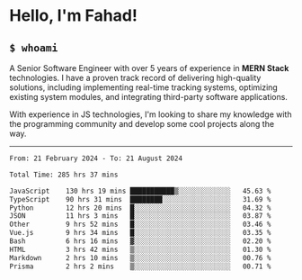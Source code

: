 <h1>Hello, I'm Fahad!</h1>

<h2><code>$ whoami</code></h2>

A Senior Software Engineer with over 5 years of experience in **MERN Stack** technologies. I have a proven track record of delivering high-quality solutions, including implementing real-time tracking systems, optimizing existing system modules, and integrating third-party software applications.

With experience in JS technologies, I'm looking to share my knowledge with the programming community and develop some cool projects along the way.

---

<!--START_SECTION:waka-->

```txt
From: 21 February 2024 - To: 21 August 2024

Total Time: 285 hrs 37 mins

JavaScript    130 hrs 19 mins ███████████▒░░░░░░░░░░░░░   45.63 %
TypeScript    90 hrs 31 mins  ████████░░░░░░░░░░░░░░░░░   31.69 %
Python        12 hrs 20 mins  █░░░░░░░░░░░░░░░░░░░░░░░░   04.32 %
JSON          11 hrs 3 mins   █░░░░░░░░░░░░░░░░░░░░░░░░   03.87 %
Other         9 hrs 52 mins   █░░░░░░░░░░░░░░░░░░░░░░░░   03.46 %
Vue.js        9 hrs 34 mins   █░░░░░░░░░░░░░░░░░░░░░░░░   03.35 %
Bash          6 hrs 16 mins   ▓░░░░░░░░░░░░░░░░░░░░░░░░   02.20 %
HTML          3 hrs 42 mins   ▒░░░░░░░░░░░░░░░░░░░░░░░░   01.30 %
Markdown      2 hrs 10 mins   ▒░░░░░░░░░░░░░░░░░░░░░░░░   00.76 %
Prisma        2 hrs 2 mins    ▒░░░░░░░░░░░░░░░░░░░░░░░░   00.71 %
```

<!--END_SECTION:waka-->

<!--
**heyFahad/heyFahad** is a ✨ _special_ ✨ repository because its `README.md` (this file) appears on your GitHub profile.

Here are some ideas to get you started:

- 🔭 I’m currently working on ...
- 🌱 I’m currently learning ...
- 👯 I’m looking to collaborate on ...
- 🤔 I’m looking for help with ...
- 💬 Ask me about ...
- 📫 How to reach me: ...
- 😄 Pronouns: ...
- ⚡ Fun fact: ...
-->
